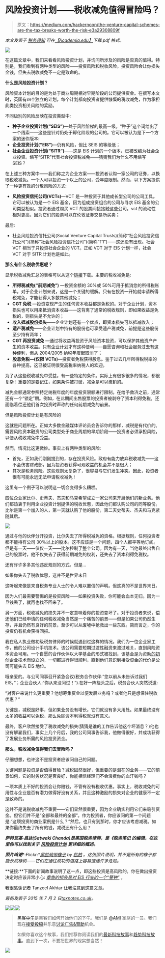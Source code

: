 # 风险投资计划——税收减免值得冒险吗？

> 原文：<https://medium.com/hackernoon/the-venture-capital-schemes-are-the-tax-breaks-worth-the-risk-e3a29308809f>

*本文发表于* [*税务须知*](http://taxnotes.co.uk/the-venture-capital-schemes-are-the-tax-breaks-worth-the-risk/) *可在*[*【Academia.edu】*](https://www.academia.edu/13532361/The_Venture_Capital_Schemes_-_Are_the_tax_breaks_worth_the_risk)*下载 pdf 格式。*

![](img/59f095435a553304ffcf0edf1e026114.png)

在这篇文章中，我们来看看风险投资计划，并询问所涉及的风险是否真的值得。特别是，我们看到有两种类型的风险——投资风险和税收风险。投资风险会让你损失金钱，但失去税收减免不一定是致命的。

**什么是风险投资计划？**

风险资本计划的目的是为处于商业周期相对早期阶段的公司提供资金。在撰写本文时，英国有四个独立的计划，每个计划都向投资者提供慷慨的税收减免，作为承担此类投资相关风险的奖励。

不同级别的风险反映在投资类型中:

*   **种子企业投资计划(“SEIS”)**—处于风险阶梯的最高一级。“种子”这个词给出了一个线索——这些是针对仍处于孵化阶段的公司的。它可以被认为是下一个方案的迷你版本:
*   **企业投资计划(“EIS”)**—仍有风险，但比 SEIS 的等级低；
*   **社会企业投资计划(“SITR”)**——这是 EIS 计划的一个版本，已被改编为社会企业投资。缩写“SITR”代表社会投资税减免——猜猜我们为什么不用缩写 SEIS？

在上述三种方案中——我们称之为企业方案——投资者认购一家公司的证券，以换取税收减免。一个人可以投资一个以上的公司，受年度限制。然而，以下方案提供了一种更有效的分散风险的方式:

*   **风险投资信托公司(VCTs)**—VCT 是一种投资于其他成长型公司的公司工具。它可以被认为是一个 EIS 基金，因为组成投资组合的公司与寻求 EIS 基金的公司类型相似。投资者通过购买 VCT 的股票间接接触这些公司。vct 的流动性相对更高，因为它们的股票可以在伦敦证券交易所买卖；

最后:

*   社会风险投资信托公司(Social Venture Capital Trusts)(简称“社会风险投资信托公司”)(简称“社会风险投资信托公司”)(简称“T1”)——这还没有出现。社会 VCT 相当于只投资社会企业的 VCT。正如 VCT 对于 EIS 计划一样，社会 VCT 对于 SITR 计划也是如此。

**那么有什么税收优惠呢？**

显示税收减免汇总的表格可以从这个[链接](http://taxnotes.co.uk/wp-content/uploads/2015/07/A4-Venture-Capital-Schemes-Summary-of-Tax-Breaks-Table-June-2015-simple.pdf)下载。主要的税收减免是:

*   **所得税减免(“前期减免”)** —投资金额的 30%或 50%可用于抵消您的所得税账单。对于企业计划来说，这是一个关键的缓解。只有在投资一开始就申请所得税减免，才能获得大多数其他减免；
*   **CGT 免税** —投资变现产生的任何资本收益都是免税的。对于企业计划，资本损失也可以用来抵消资本收益——这背离了通常的税收规则，即如果收益是免税的，则损失是不允许的；
*   **收入抵减股份损失**——企业计划还有一个优点，即资本损失可以抵减收入；
*   **遗产税减免**——企业计划中持有的股份也可享受遗产税减免，前提是这些股份至少持有两年；
*   **CGT 再投资减免** —通过将收益再投资于风险资本投资，可以保护其他资产产生的资本收益。只有企业计划才有这种便利——自愿咨询和社会服务过去有这种便利，但从 2004/2005 纳税年度起取消了；
*   **股息免税—(仅限 VCTs)**—投资者免税获得股息。鉴于过去几年所得税税率的各种提高，这已被证明很受高税率纳税人的欢迎。

为了从这些税收减免中受益，有一些特定的条件。实际上有很多很多的情况，都很复杂！重要的是要记住，如果条件被打破，减免是可以撤销的。

减免金额通常参照特定纳税年度的年度投资限额进行限制。在给予救济之前，通常还有一个“锁定”期。例如，在此期间出售股票的投资者被剥夺了资本利得免税，还面临着偿还他们首次投资时声称的任何前期减免的前景。

但是风险投资计划是有风险的

这就是问题所在。正如大多数金融媒体评论员会告诉你的那样，减税是有代价的。需要风险资本融资的公司类型处于商业周期的早期阶段——投资者必须承担风险，以便从税收减免中受益。

然而，情况比这更微妙。事实上有两种类型的风险:

*   首先，正如我们刚刚提到的，存在投资风险。政府有能力放弃税收减免——这不会伤害财政部，因为投资者获得可观收益的机会并不是很大；
*   其次是税务风险。这些规则太复杂了，很容易与它们发生冲突。因此，投资者很有可能永远无法申请税收减免！

这里有一个例子可以说明这一切会变得多么糟糕。

四位企业家比尔、史蒂夫、杰夫和马克希望成立一家公司来开展他们的新业务。他们都热衷于利用企业投资计划提供的税收优惠，因此他们都认购公司的同等股份。比尔是第一个加入的人，第一天就认购了他的股份，第二天史蒂夫、杰夫和马克紧随其后。

![](img/bff08b6be2d695830ebfc96ad1608706.png)

通过与他的伙伴分开投资，比尔失去了所得税减免的资格。根据规则，任何投资者都不能持有公司 30%以上的股本。这不应该是一个问题，四个人都平等地订阅。但是有一天——仅仅一天——比尔控制了整个公司。因为有一天，当他最终出售自己的股票时，他不仅失去了获得前期减免的权利，还失去了资本利得免税权。

还有许许多多其他违反规则的方式。但是…

如果你失去了税收优惠，这并不是世界末日

这听起来像是来自税务专业人士的令人难以置信的声明。但这真的不是世界末日。

因为人们最需要警惕的是投资风险——如果投资失败，你可能会血本无归。因为一旦钱丢了，就再也找不回来了。

另一方面，税收减免的损失并不一定意味着你的投资变坏了。对于投资者来说，偿还他们已经申请的任何税收减免当然是一个痛苦的前景——但是如果公司仍然生存，并且仍然有良好的前景，至少可以从废墟中抢救出一些东西。简而言之，你的投资仍有机会获得回报。

我在私人执业做初级税务律师的时候就遇到过这样的情况。我们为一位企业家工作，他的公司设计手机技术。该公司需要短期过渡性融资来渡过难关，直到风险资本资金可用。一个自愿的合作伙伴以大学基金的形式被找到，该基金是为资助[的初创企业](https://hackernoon.com/tagged/start-up)技术而设立的，一切都进行得很顺利，直到他们意识到接受资金的代价是公司可能失去 EIS 地位。

哦亲爱的。与公司同事召开紧急会议(税务合作伙伴:“您以前从未告诉过我们 EIS，”；企业合伙人:“你从来没问过！”).在好一阵挠头之后，税务合伙人突然说道:

“对客户来说什么更重要？他想筹集资金以便发展业务吗？或者他只是想保住税收优惠？”

关键是，减税是好事，但如果业务没有增长，它们就没有多大用处。如果最终没有太多的收益可以免税，那么免除资本利得税就没有意义。

最终，客户欣然接受了税收减免的损失(猜猜是谁的工作告诉他这个坏消息？)他也没有解雇我们，事实上几个月后，我的公司同事告诉我，他做得很好，并成功获得了发展业务所需的风险投资资金。

**那么，税收减免值得我们去冒险吗？**

仔细想想，也许这不是投资者应该问自己的问题。

关键问题是投资是否值得冒险？减税固然很好，但重要的是潜在的业务——它的前景如何，它的财务状况是否良好，你能相信经理们不会浪费你的血汗钱吗？

一项本质上不好的投资会让你赔钱，不管有没有税收优惠。事实上，税收减免的可用性与企业是否有潜力做得好没有关系，并且这种激励的损失对企业的健康不一定是致命的。

这并不是说税收减免不重要——它们显然很重要，因为企业确实利用它们来吸引资金。但它们并不是“全部和最终的全部”。作为投资者，你应该问的第一个问题是:“这项投资的商业案例是什么？”然后，也只有到那时，你才应该考虑减税。如果你最终失去了所有的钱，减税还有什么用？

***萨特瓦基·昌达(Satwaki Chanda)是英国税务律师，是《税务笔记*** ***的编辑，在这里你可以找到关于*** [***风险投资计划***](http://taxnotes.co.uk/the-venture-capital-schemes/) ***更详细的概述。***

***照片鸣谢****:Flickr:*[*黑脸鹀带橡子*](https://www.flickr.com/photos/conifer/4278323009/) *by* [*松柏*](https://www.flickr.com/photos/conifer/) *。这张照片说明，并不是所有的橡子都能长成橡树——它们在通往成功的道路上容易遭遇许多危险。*

**链接:**下面的新闻故事说明了这一点，即这些投资是高风险的，你在做出投资决定时应该非常小心: [*章鱼的损失是对 EIS 行业的一个“警钟”*](http://www.fundweb.co.uk/news-and-analysis/octopus-losses-are-a-wake-up-call-for-eis-industry/2021840.article) 。

我很感谢记者 Tanzeel Akhtar 让我注意到这篇文章。

*最初发表于 2015 年 7 月 2 日*[*taxnotes.co.uk*](http://taxnotes.co.uk/the-venture-capital-schemes-are-the-tax-breaks-worth-the-risk/)*。*

[![](img/50ef4044ecd4e250b5d50f368b775d38.png)](http://bit.ly/HackernoonFB)[![](img/979d9a46439d5aebbdcdca574e21dc81.png)](https://goo.gl/k7XYbx)[![](img/2930ba6bd2c12218fdbbf7e02c8746ff.png)](https://goo.gl/4ofytp)

> [黑客中午](http://bit.ly/Hackernoon)是黑客们如何开始他们的下午。我们是 [@AMI](http://bit.ly/atAMIatAMI) 家庭的一员。我们现在[接受投稿](http://bit.ly/hackernoonsubmission)并乐意[讨论广告&赞助](mailto:partners@amipublications.com)机会。
> 
> 如果你喜欢这个故事，我们推荐你阅读我们的[最新科技故事](http://bit.ly/hackernoonlatestt)和[趋势科技故事](https://hackernoon.com/trending)。直到下一次，不要把世界的现实想当然！

[![](img/be0ca55ba73a573dce11effb2ee80d56.png)](https://goo.gl/Ahtev1)